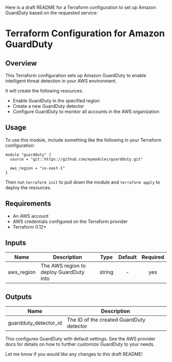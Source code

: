 Here is a draft README for a Terraform configuration to set up Amazon GuardDuty based on the requested service:

# Terraform Configuration for Amazon GuardDuty

## Overview

This Terraform configuration sets up Amazon GuardDuty to enable intelligent threat detection in your AWS environment. 

It will create the following resources:

- Enable GuardDuty in the specified region
- Create a new GuardDuty detector 
- Configure GuardDuty to monitor all accounts in the AWS organization

## Usage

To use this module, include something like the following in your Terraform configuration:

```
module "guardduty" {
  source = "git::https://github.com/mymodules/guardduty.git"
  
  aws_region = "us-east-1"
}
```

Then run `terraform init` to pull down the module and `terraform apply` to deploy the resources.

## Requirements

- An AWS account
- AWS credentials configured on the Terraform provider
- Terraform 0.12+

## Inputs

| Name | Description | Type | Default | Required |
|------|-------------|:----:|:-----:|:-----:|
| aws_region | The AWS region to deploy GuardDuty into | string | - | yes |

## Outputs

| Name | Description |
|------|-------------|
| guardduty_detector_id | The ID of the created GuardDuty detector |


This configures GuardDuty with default settings. See the AWS provider docs for details on how to further customize GuardDuty to your needs.

Let me know if you would like any changes to this draft README!